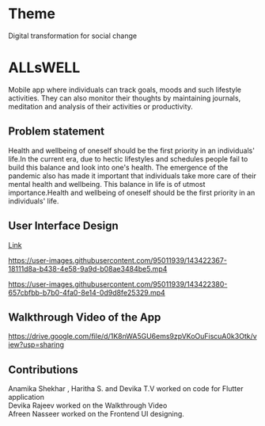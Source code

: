 # Theme
Digital transformation for social change

# ALLsWELL

Mobile app where individuals can track goals, moods and such lifestyle activities. They can also monitor their thoughts by maintaining journals,
meditation and analysis of their activities or productivity.

## Problem statement
Health and wellbeing of oneself should be the first priority in an individuals' life.In the current era, due to hectic lifestyles and schedules people
fail to build this balance and look into one's health. The emergence of the pandemic also has made it important that individuals take more care of
their mental health and wellbeing. This balance in life is of utmost importance.Health and wellbeing of oneself should be the first priority in an
individuals' life.

## User Interface Design
[Link](https://www.figma.com/file/aHVms31nyS087QqSVgnMNq/ibm_proj_design?node-id=0%3A1)

https://user-images.githubusercontent.com/95011939/143422367-18111d8a-b438-4e58-9a9d-b08ae3484be5.mp4



https://user-images.githubusercontent.com/95011939/143422380-657cbfbb-b7b0-4fa0-8e14-0d9d8fe25329.mp4



## Walkthrough Video of the App
https://drive.google.com/file/d/1K8nWA5GU6ems9zpVKoOuFiscuA0k3Otk/view?usp=sharing

## Contributions 

Anamika Shekhar , Haritha S. and Devika T.V worked on code for Flutter application\
Devika Rajeev worked on the Walkthrough Video\
Afreen Nasseer worked on the Frontend UI designing.
